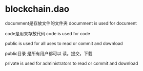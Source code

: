 # blockchain.dao

documment是存放文件的文件夹
documment is used for document 

code是用来存放代码
code is used for code 

public is used for all uses to read or commit and download    

public目录 是所有用户都可以 读，提交，下载

private is used for administrators to read or commit and download


	
